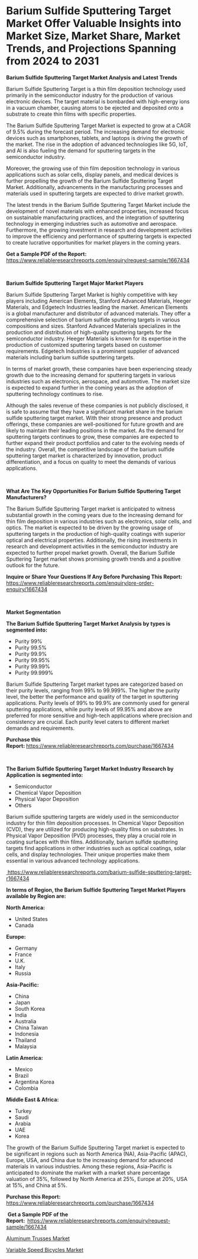<p><h1>Barium Sulfide Sputtering Target Market Offer Valuable Insights into Market Size, Market Share, Market Trends, and Projections Spanning from 2024 to 2031</h1></p><p><strong>Barium Sulfide Sputtering Target Market Analysis and Latest Trends</strong></p>
<p><p>Barium Sulfide Sputtering Target is a thin film deposition technology used primarily in the semiconductor industry for the production of various electronic devices. The target material is bombarded with high-energy ions in a vacuum chamber, causing atoms to be ejected and deposited onto a substrate to create thin films with specific properties.</p><p>The Barium Sulfide Sputtering Target Market is expected to grow at a CAGR of 9.5% during the forecast period. The increasing demand for electronic devices such as smartphones, tablets, and laptops is driving the growth of the market. The rise in the adoption of advanced technologies like 5G, IoT, and AI is also fueling the demand for sputtering targets in the semiconductor industry.</p><p>Moreover, the growing use of thin film deposition technology in various applications such as solar cells, display panels, and medical devices is further propelling the growth of the Barium Sulfide Sputtering Target Market. Additionally, advancements in the manufacturing processes and materials used in sputtering targets are expected to drive market growth.</p><p>The latest trends in the Barium Sulfide Sputtering Target Market include the development of novel materials with enhanced properties, increased focus on sustainable manufacturing practices, and the integration of sputtering technology in emerging industries such as automotive and aerospace. Furthermore, the growing investment in research and development activities to improve the efficiency and performance of sputtering targets is expected to create lucrative opportunities for market players in the coming years.</p></p>
<p><strong>Get a Sample PDF of the Report:&nbsp;</strong> <a href="https://www.reliableresearchreports.com/enquiry/request-sample/1667434">https://www.reliableresearchreports.com/enquiry/request-sample/1667434</a></p>
<p>&nbsp;</p>
<p><strong>Barium Sulfide Sputtering Target Major Market Players</strong></p>
<p><p>Barium Sulfide Sputtering Target Market is highly competitive with key players including American Elements, Stanford Advanced Materials, Heeger Materials, and Edgetech Industries leading the market. American Elements is a global manufacturer and distributor of advanced materials. They offer a comprehensive selection of barium sulfide sputtering targets in various compositions and sizes. Stanford Advanced Materials specializes in the production and distribution of high-quality sputtering targets for the semiconductor industry. Heeger Materials is known for its expertise in the production of customized sputtering targets based on customer requirements. Edgetech Industries is a prominent supplier of advanced materials including barium sulfide sputtering targets.</p><p>In terms of market growth, these companies have been experiencing steady growth due to the increasing demand for sputtering targets in various industries such as electronics, aerospace, and automotive. The market size is expected to expand further in the coming years as the adoption of sputtering technology continues to rise.</p><p>Although the sales revenue of these companies is not publicly disclosed, it is safe to assume that they have a significant market share in the barium sulfide sputtering target market. With their strong presence and product offerings, these companies are well-positioned for future growth and are likely to maintain their leading positions in the market. As the demand for sputtering targets continues to grow, these companies are expected to further expand their product portfolios and cater to the evolving needs of the industry. Overall, the competitive landscape of the barium sulfide sputtering target market is characterized by innovation, product differentiation, and a focus on quality to meet the demands of various applications.</p></p>
<p>&nbsp;</p>
<p><strong>What Are The Key Opportunities For Barium Sulfide Sputtering Target Manufacturers?</strong></p>
<p><p>The Barium Sulfide Sputtering Target market is anticipated to witness substantial growth in the coming years due to the increasing demand for thin film deposition in various industries such as electronics, solar cells, and optics. The market is expected to be driven by the growing usage of sputtering targets in the production of high-quality coatings with superior optical and electrical properties. Additionally, the rising investments in research and development activities in the semiconductor industry are expected to further propel market growth. Overall, the Barium Sulfide Sputtering Target market shows promising growth trends and a positive outlook for the future.</p></p>
<p><strong>Inquire or Share Your Questions If Any Before Purchasing This Report:</strong> <a href="https://www.reliableresearchreports.com/enquiry/pre-order-enquiry/1667434">https://www.reliableresearchreports.com/enquiry/pre-order-enquiry/1667434</a></p>
<p>&nbsp;</p>
<p><strong>Market Segmentation</strong></p>
<p><strong>The Barium Sulfide Sputtering Target Market Analysis by types is segmented into:</strong></p>
<p><ul><li>Purity 99%</li><li>Purity 99.5%</li><li>Purity 99.9%</li><li>Purity 99.95%</li><li>Purity 99.99%</li><li>Purity 99.999%</li></ul></p>
<p><p>Barium Sulfide Sputtering Target market types are categorized based on their purity levels, ranging from 99% to 99.999%. The higher the purity level, the better the performance and quality of the target in sputtering applications. Purity levels of 99% to 99.9% are commonly used for general sputtering applications, while purity levels of 99.95% and above are preferred for more sensitive and high-tech applications where precision and consistency are crucial. Each purity level caters to different market demands and requirements.</p></p>
<p><strong>Purchase this Report:&nbsp;</strong><a href="https://www.reliableresearchreports.com/purchase/1667434">https://www.reliableresearchreports.com/purchase/1667434</a></p>
<p>&nbsp;</p>
<p><strong>The Barium Sulfide Sputtering Target Market Industry Research by Application is segmented into:</strong></p>
<p><ul><li>Semiconductor</li><li>Chemical Vapor Deposition</li><li>Physical Vapor Deposition</li><li>Others</li></ul></p>
<p><p>Barium sulfide sputtering targets are widely used in the semiconductor industry for thin film deposition processes. In Chemical Vapor Deposition (CVD), they are utilized for producing high-quality films on substrates. In Physical Vapor Deposition (PVD) processes, they play a crucial role in coating surfaces with thin films. Additionally, barium sulfide sputtering targets find applications in other industries such as optical coatings, solar cells, and display technologies. Their unique properties make them essential in various advanced technology applications.</p></p>
<p><a href="https://www.reliableresearchreports.com/barium-sulfide-sputtering-target-r1667434">&nbsp;https://www.reliableresearchreports.com/barium-sulfide-sputtering-target-r1667434</a></p>
<p><strong>In terms of Region, the Barium Sulfide Sputtering Target Market Players available by Region are:</strong></p>
<p>
    <p> <strong> North America: </strong>
        <ul>
            <li>United States</li>
            <li>Canada</li>
        </ul>
        </p> 
    <p> <strong> Europe: </strong>
        <ul>
            <li>Germany</li>
            <li>France</li>
            <li>U.K.</li>
            <li>Italy</li>
            <li>Russia</li>
        </ul>
        </p> 
    <p> <strong> Asia-Pacific: </strong>
        <ul>
            <li>China</li>
            <li>Japan</li>
            <li>South Korea</li>
            <li>India</li>
            <li>Australia</li>
            <li>China Taiwan</li>
            <li>Indonesia</li>
            <li>Thailand</li>
            <li>Malaysia</li>
        </ul>
        </p> 
    <p> <strong> Latin America: </strong>
        <ul>
            <li>Mexico</li>
            <li>Brazil</li>
            <li>Argentina Korea</li>
            <li>Colombia</li>
        </ul>
        </p> 
    <p> <strong> Middle East & Africa: </strong>
        <ul>
            <li>Turkey</li>
            <li>Saudi</li>
            <li>Arabia</li>
            <li>UAE</li>
            <li>Korea</li>
        </ul>
    </p>
    </p>
<p><p>The growth of the Barium Sulfide Sputtering Target market is expected to be significant in regions such as North America (NA), Asia-Pacific (APAC), Europe, USA, and China due to the increasing demand for advanced materials in various industries. Among these regions, Asia-Pacific is anticipated to dominate the market with a market share percentage valuation of 35%, followed by North America at 25%, Europe at 20%, USA at 15%, and China at 5%.</p></p>
<p><strong>Purchase this Report: </strong><a href="https://www.reliableresearchreports.com/purchase/1667434">https://www.reliableresearchreports.com/purchase/1667434</a></p>
<p>&nbsp;<strong>Get a Sample PDF of the Report:&nbsp;&nbsp;</strong><a href="https://www.reliableresearchreports.com/enquiry/request-sample/1667434">https://www.reliableresearchreports.com/enquiry/request-sample/1667434</a></p>
<p><strong></strong></p>
<p><p><a href="https://medium.com/@jacob.gibson4568/global-aluminum-trusses-market-is-projected-to-grow-at-a-cagr-of-11-7-3c3ee93cbcce?postPublishedType=initial">Aluminum Trusses Market</a></p><p><a href="https://github.com/mzurpwxu46/Market-Research-Report-List-1/blob/main/variable-speed-bicycles-market.md">Variable Speed Bicycles Market</a></p></p>